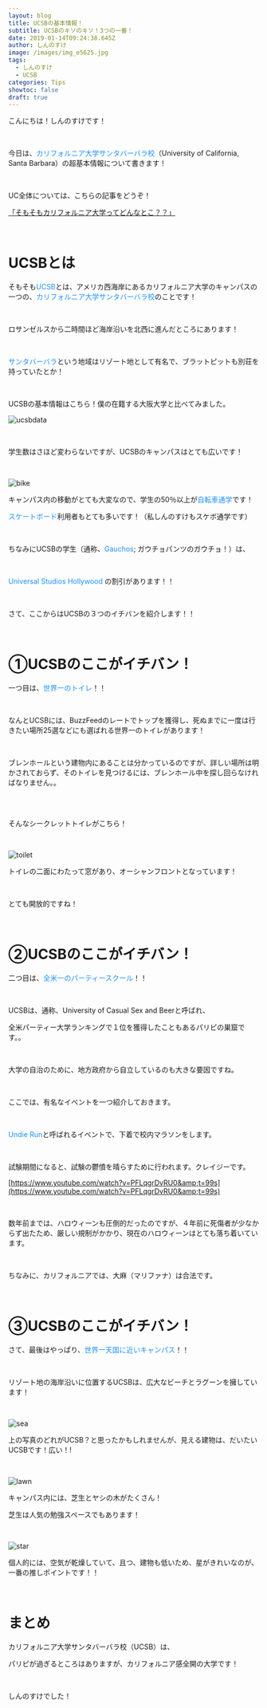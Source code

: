 ```yaml
---
layout: blog
title: UCSBの基本情報！
subtitle: UCSBのキソのキソ！3つの一番！
date: 2019-01-14T09:24:38.645Z
author: しんのすけ
image: /images/img_e5625.jpg
tags:
  - しんのすけ
  - UCSB
categories: Tips
showtoc: false
draft: true
---
```

こんにちは！しんのすけです！

<br>

今日は、<font color="DodgerBlue">カリフォルニア大学サンタバーバラ校</font>（University of California, Santa Barbara）</font>の超基本情報について書きます！

<br>

UC全体については、こちらの記事をどうぞ！

[「そもそもカリフォルニア大学ってどんなとこ？？」](https://ucsb.tokyo/post/2019-01-14-%E3%81%9D%E3%82%82%E3%81%9D%E3%82%82%E3%82%AB%E3%83%AA%E3%83%95%E3%82%A9%E3%83%AB%E3%83%8B%E3%82%A2%E5%A4%A7%E5%AD%A6%E3%81%A3%E3%81%A6%E3%81%A9%E3%82%93%E3%81%AA%E3%81%A8%E3%81%93/)

<br>

# UCSBとは

そもそも<font color="DodgerBlue">UCSB</font>とは、アメリカ西海岸にあるカリフォルニア大学のキャンパスの一つの、<font color="DodgerBlue">カリフォルニア大学サンタバーバラ校</font>のことです！

<br>

ロサンゼルスから二時間ほど海岸沿いを北西に進んだところにあります！

<br>

<font color="DodgerBlue">サンタバーバラ</font>という地域はリゾート地として有名で、ブラットピットも別荘を持っていたとか！

<br>

UCSBの基本情報はこちら！僕の在籍する大阪大学と比べてみました。

![ucsbdata](/images/ucsb-ou.jpg)

<br>

学生数はさほど変わらないですが、UCSBのキャンパスはとても広いです！

<br>

![bike](/images/bike_skateboard.png)

キャンパス内の移動がとても大変なので、学生の50％以上が<font color="DodgerBlue">自転車通学</font>です！

<font color="DodgerBlue">スケートボード</font>利用者もとても多いです！（私しんのすけもスケボ通学です）

<br>

ちなみにUCSBの学生（通称、<font color="DodgerBlue">Gauchos</font>; ガウチョパンツのガウチョ！）は、

<br>

<font color="DodgerBlue">Universal Studios Hollywood </font>の割引があります！！

<br>

さて、ここからはUCSBの３つのイチバンを紹介します！！

<br>

# ①UCSBのここがイチバン！

一つ目は、<font color="DodgerBlue">世界一のトイレ</font>！！

<br>

なんとUCSBには、BuzzFeedのレートでトップを獲得し、死ぬまでに一度は行きたい場所25選などにも選ばれる世界一のトイレがあります！

<br>

ブレンホールという建物内にあることは分かっているのですが、詳しい場所は明かされておらず、そのトイレを見つけるには、ブレンホール中を探し回らなければなりません。。

<br>

<br>

そんなシークレットトイレがこちら！

<br>

![toilet](/images/トイレ.png)

トイレの二面にわたって窓があり、オーシャンフロントとなっています！

<br>

とても開放的ですね！

<br>

# ②UCSBのここがイチバン！

二つ目は、<font color="DodgerBlue">全米一のパーティースクール</font>！！

<br>

UCSBは、通称、University of Casual Sex and Beerと呼ばれ、

全米パーティー大学ランキングで１位を獲得したこともあるパリピの巣窟です。。

<br>

大学の自治のために、地方政府から自立しているのも大きな要因ですね。

<br>

ここでは、有名なイベントを一つ紹介しておきます。

<br>

<font color="DodgerBlue">Undie Run</font>と呼ばれるイベントで、下着で校内マラソンをします。

<br>

試験期間になると、試験の鬱憤を晴らすために行われます。クレイジーです。

[https://www.youtube.com/watch?v=PFLqgrDvRU0&amp;t=99s](https://www.youtube.com/watch?v=PFLqgrDvRU0&amp;t=99s)

<br>

数年前までは、ハロウィーンも圧倒的だったのですが、４年前に死傷者が少なからず出たため、厳しい規制がかかり、現在のハロウィーンはとても落ち着いています。

<br>

ちなみに、カリフォルニアでは、大麻（マリファナ）は合法です。

<br>

# ③UCSBのここがイチバン！

さて、最後はやっぱり、<font color="DodgerBlue">世界一天国に近いキャンパス</font>！！

<br>

リゾート地の海岸沿いに位置するUCSBは、広大なビーチとラグーンを擁しています！

<br>

![sea](/images/ucsb_sea.jpg)

上の写真のどれがUCSB？と思ったかもしれませんが、見える建物は、だいたいUCSBです！広い！!

<br>

![lawn](/images/lawn.jpg)

キャンパス内には、芝生とヤシの木がたくさん！

芝生は人気の勉強スペースでもあります！

<br>

![star](/images/star.jpg)

個人的には、空気が乾燥していて、且つ、建物も低いため、星がきれいなのが、一番の推しポイントです！！

<br>

# まとめ

カリフォルニア大学サンタバーバラ校（UCSB）は、

パリピが過ぎるところはありますが、カリフォルニア感全開の大学です！

<br>

しんのすけでした！
